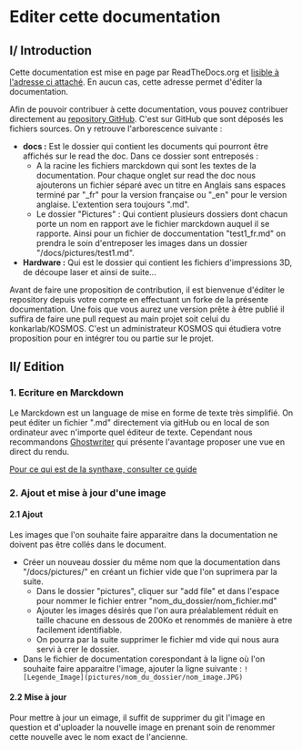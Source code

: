 # Editer cette documentation

## I/ Introduction
Cette documentation est mise en page par ReadTheDocs.org et [lisible à l'adresse ci attaché](https://kosmos30.readthedocs.io). En aucun cas, cette adresse permet d'éditer la documentation. 

Afin de pouvoir contribuer à cette documentation, vous pouvez contribuer directement au [repository GitHub](https://github.com/KonkArLab/KOSMOS). C'est sur GitHub que sont déposés les fichiers sources. On y retrouve l'arborescence suivante : 

 - **docs :** Est le dossier qui contient les documents qui pourront être affichés sur le read the doc. Dans ce dossier sont entreposés :
   - A la racine les fichiers marckdown qui sont les textes de la documentation. Pour chaque onglet sur read the doc nous ajouterons un fichier séparé avec un titre en Anglais sans espaces terminé par "_fr" pour la version française ou "_en" pour le version anglaise. L'extention sera toujours ".md".
   - Le dossier "Pictures" : Qui contient plusieurs dossiers dont chacun porte un nom en rapport ave le fichier marckdown auquel il se rapporte. Ainsi pour un fichier de doccumentation "test1_fr.md" on prendra le soin d'entreposer les images dans un dossier "/docs/pictures/test1.md".
 - **Hardware :** Qui est le dossier qui contient les fichiers d'impressions 3D, de découpe laser et ainsi de suite...  

Avant de faire une proposition de contribution, il est bienvenue d'éditer le repository depuis votre compte en effectuant un forke de la présente documentation. Une fois que vous aurez une version prête à être publié il suffira de faire une pull request au main projet soit celui du konkarlab/KOSMOS.
C'est un administrateur KOSMOS qui étudiera votre proposition pour en intégrer tou ou partie sur le projet. 


## II/ Edition

### 1. Ecriture en Marckdown
Le Marckdown est un language de mise en forme de texte très simplifié. On peut éditer un fichier ".md" directement via gitHub ou en local de son ordinateur avec n'importe quel éditeur de texte. Cependant nous recommandons [Ghostwriter](https://wereturtle.github.io/ghostwriter/) qui présente l'avantage proposer une vue en direct du rendu.

[Pour ce qui est de la synthaxe, consulter ce guide](https://www.markdownguide.org/basic-syntax/)


### 2. Ajout et mise à jour d'une image

#### 2.1 Ajout
Les images que l'on souhaite faire apparaitre dans la documentation ne doivent pas être collés dans le document. 

 - Créer un nouveau dossier du même nom que la documentation dans "/docs/pictures/" en créant un fichier vide que l'on suprimera par la suite.
   - Dans le dossier "pictures", cliquer sur "add file" et dans l'espace pour nommer le fichier entrer "nom_du_dossier/nom_fichier.md"
   - Ajouter les images désirés que l'on aura préalablement réduit en taille chacune en dessous de 200Ko et renommés de manière à etre facilement identifiable. 
   - On pourra par la suite supprimer le fichier md vide qui nous aura servi à crer le dossier.  
 - Dans le fichier de documentation corespondant à la ligne où l'on souhaite faire apparaitre l'image, ajouter la ligne suivante : 
 ```![Legende_Image](pictures/nom_du_dossier/nom_image.JPG)``` 


#### 2.2 Mise à jour 
Pour mettre à jour un eimage, il suffit de supprimer du git l'image en question et d'uploader la nouvelle image en prenant soin de renommer cette nouvelle avec le nom exact de l'ancienne. 

